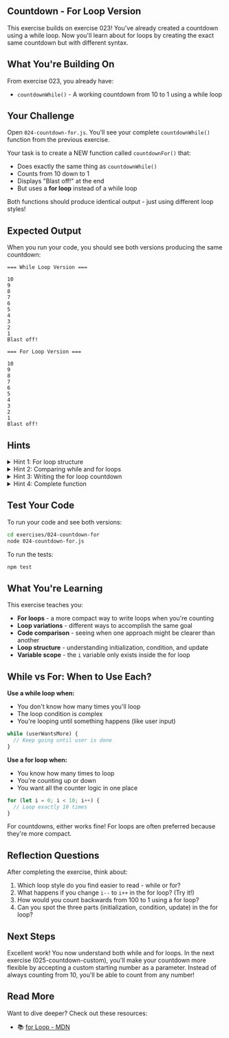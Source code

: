 ## Countdown - For Loop Version

This exercise builds on exercise 023! You've already created a countdown using a while loop. Now you'll learn about for loops by creating the exact same countdown but with different syntax.

## What You're Building On

From exercise 023, you already have:
- `countdownWhile()` - A working countdown from 10 to 1 using a while loop

## Your Challenge

Open `024-countdown-for.js`. You'll see your complete `countdownWhile()` function from the previous exercise.

Your task is to create a NEW function called `countdownFor()` that:
- Does exactly the same thing as `countdownWhile()`
- Counts from 10 down to 1
- Displays "Blast off!" at the end
- But uses a **for loop** instead of a while loop

Both functions should produce identical output - just using different loop styles!

## Expected Output

When you run your code, you should see both versions producing the same countdown:
```
=== While Loop Version ===

10
9
8
7
6
5
4
3
2
1
Blast off!

=== For Loop Version ===

10
9
8
7
6
5
4
3
2
1
Blast off!
```

## Hints

<details>
<summary>Hint 1: For loop structure</summary>

A for loop has three parts in parentheses, separated by semicolons:

```javascript
for (initialization; condition; update) {
  // code to repeat
}
```

- **initialization**: Runs once before the loop starts (let i = 10)
- **condition**: Checked before each iteration (i >= 1)
- **update**: Runs after each iteration (i--)

All the counter logic is in one line at the top!

</details>

<details>
<summary>Hint 2: Comparing while and for loops</summary>

Here's how while and for loops relate:

**While loop (what you already have):**
```javascript
let count = 10;           // initialization
while (count >= 1) {      // condition
  console.log(count);
  count--;                // update
}
```

**For loop (same thing, different format):**
```javascript
for (let i = 10; i >= 1; i--) {  // initialization; condition; update
  console.log(i);
}
```

The for loop just moves the initialization and update into the for statement!

</details>

<details>
<summary>Hint 3: Writing the for loop countdown</summary>

Your for loop should:
- Start with `let i = 10` (initialization)
- Continue while `i >= 1` (condition)
- Decrease with `i--` (update)

```javascript
for (let i = 10; i >= 1; i--) {
  console.log(i);
}
console.log("Blast off!");
```

Notice how compact it is compared to the while loop!

</details>

<details>
<summary>Hint 4: Complete function</summary>

Here's the complete structure:

```javascript
export function countdownFor() {
  for (let i = 10; i >= 1; i--) {
    console.log(i);
  }
  console.log("Blast off!");
}
```

The for loop is especially nice for counting because all the counter logic is in one place at the top!

</details>

## Test Your Code

To run your code and see both versions:
```bash
cd exercises/024-countdown-for
node 024-countdown-for.js
```

To run the tests:
```bash
npm test
```

## What You're Learning

This exercise teaches you:
- **For loops** - a more compact way to write loops when you're counting
- **Loop variations** - different ways to accomplish the same goal
- **Code comparison** - seeing when one approach might be clearer than another
- **Loop structure** - understanding initialization, condition, and update
- **Variable scope** - the `i` variable only exists inside the for loop

## While vs For: When to Use Each?

**Use a while loop when:**
- You don't know how many times you'll loop
- The loop condition is complex
- You're looping until something happens (like user input)

```javascript
while (userWantsMore) {
  // Keep going until user is done
}
```

**Use a for loop when:**
- You know how many times to loop
- You're counting up or down
- You want all the counter logic in one place

```javascript
for (let i = 0; i < 10; i++) {
  // Loop exactly 10 times
}
```

For countdowns, either works fine! For loops are often preferred because they're more compact.

## Reflection Questions

After completing the exercise, think about:
1. Which loop style do you find easier to read - while or for?
2. What happens if you change `i--` to `i++` in the for loop? (Try it!)
3. How would you count backwards from 100 to 1 using a for loop?
4. Can you spot the three parts (initialization, condition, update) in the for loop?

## Next Steps

Excellent work! You now understand both while and for loops. In the next exercise (025-countdown-custom), you'll make your countdown more flexible by accepting a custom starting number as a parameter. Instead of always counting from 10, you'll be able to count from any number!

## Read More

Want to dive deeper? Check out these resources:

- 📚 [for Loop - MDN](https://developer.mozilla.org/en-US/docs/Web/JavaScript/Reference/Statements/for)
